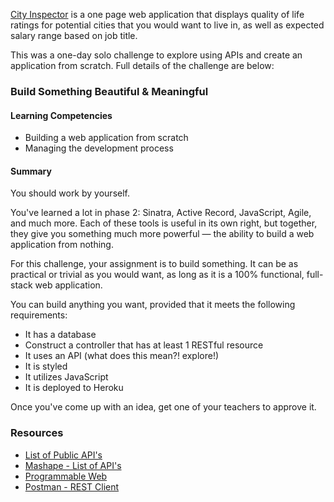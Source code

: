 
[City Inspector](https://cityinspector.herokuapp.com/login) is a one page web application that displays quality of life ratings for potential cities that you would want to live in, as well as expected salary range based on job title. 

This was a one-day solo challenge to explore using APIs and create an application from scratch. Full details of the challenge are below:

### Build Something Beautiful & Meaningful

#### Learning Competencies
  * Building a web application from scratch
  * Managing the development process

#### Summary
You should work by yourself.

You've learned a lot in phase 2: Sinatra, Active Record, JavaScript, Agile, and much more. Each of these tools is useful in its own right, but together, they give you something much more powerful — the ability to build a web application from nothing.

For this challenge, your assignment is to build something. It can be as practical or trivial as you would want, as long as it is a 100% functional, full-stack web application.

You can build anything you want, provided that it meets the following requirements:

- It has a database
- Construct a controller that has at least 1 RESTful resource
- It uses an API (what does this mean?! explore!)
- It is styled
- It utilizes JavaScript
- It is deployed to Heroku

Once you've come up with an idea, get one of your teachers to approve it.

### Resources
- [List of Public API's](https://www.publicapis.com/)
- [Mashape - List of API's](https://www.mashape.com/)
- [Programmable Web](http://www.programmableweb.com/)
- [Postman - REST Client](https://chrome.google.com/webstore/detail/postman-rest-client-packa/fhbjgbiflinjbdggehcddcbncdddomop?hl=en)
